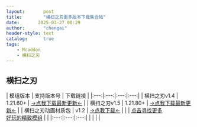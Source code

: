 ```yaml
---
layout:       post
title:        "横扫之刃更多版本下载集合帖"
date:       2025-03-27 00:29
author:       "chengai"
header-style: text
catalog:      true
tags:
    - Mcaddon
    - 横扫之刃
---
```


## 横扫之刃

| 模组版本   | 支持版本号 | 下载链接 |
|:---:|:---:|:---:|:---:|
| 横扫之刃v1.4 | 1.21.60+ | [→点我下载最新更新←](https://pan.baidu.com/s/1kVM6t7vbeKjWYIkZvx2hRw?pwd=4721) | 
| 横扫之刃v1.5 | 1.21.80+ | [→点我下载最新更新←](https://pan.baidu.com/s/1GkhSLdJXRZKnQPSxMObjfA?pwd=4721) | 
| 横扫之刃动画材质包 | v1.2 | [→点我下载←](https://pan.baidu.com/s/1chO4ZVqasJe-HFj1Q1PB6g?pwd=4721) | 
|  | [点击寻找更多<br>好玩的精致模组](https://mccfk.cn/) |  | 
|:---:|:---:|:---:|
|   |    |    |
